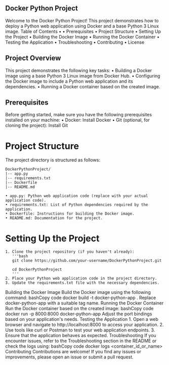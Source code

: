 ## Docker Python Project
Welcome to the Docker Python Project! This project demonstrates how to deploy a Python web application using Docker and a base Python 3 Linux image.
    Table of Contents
    •
    • Prerequisites
    • Project Structure
    • Setting Up the Project
    • Building the Docker Image
    • Running the Docker Container
    • Testing the Application
    • Troubleshooting
    • Contributing
    • License
## Project Overview
This project demonstrates the following key tasks:
    • Building a Docker image using a base Python 3 Linux image from Docker Hub.
    • Configuring the Docker image to include a Python web application and its dependencies.
    • Running a Docker container based on the created image.
## Prerequisites
Before getting started, make sure you have the following prerequisites installed on your machine:
    • Docker: Install Docker
    • Git (optional, for cloning the project): Install Git
# Project Structure
The project directory is structured as follows:

    DockerPythonProject/
    |-- app.py
    |-- requirements.txt
    |-- Dockerfile
    |-- README.md
    
    • app.py: Python web application code (replace with your actual application code).
    • requirements.txt: List of Python dependencies required by the application.
    • Dockerfile: Instructions for building the Docker image.
    • README.md: Documentation for the project.
# Setting Up the Project
    1. Clone the project repository (if you haven't already):
       '''bash
       git clone https://github.com/your-username/DockerPythonProject.git
       
       cd DockerPythonProject
       '''
    2. Place your Python web application code in the project directory.
    3. Update the requirements.txt file with the necessary dependencies.
Building the Docker Image
Build the Docker image using the following command:
bashCopy code
docker build -t docker-python-app .
Replace docker-python-app with a suitable tag name.
Running the Docker Container
Run the Docker container based on the created image:
bashCopy code
docker run -p 8000:8000 docker-python-app
Adjust the port bindings based on your application's needs.
Testing the Application
    1. Open a web browser and navigate to http://localhost:8000 to access your application.
    2. Use tools like curl or Postman to test your web application endpoints.
    3. Ensure that the application behaves as expected.
Troubleshooting
If you encounter issues, refer to the Troubleshooting section in the README or check the logs using:
bashCopy code
docker logs <container_id_or_name>
Contributing
Contributions are welcome! If you find any issues or improvements, please open an issue or submit a pull request.

